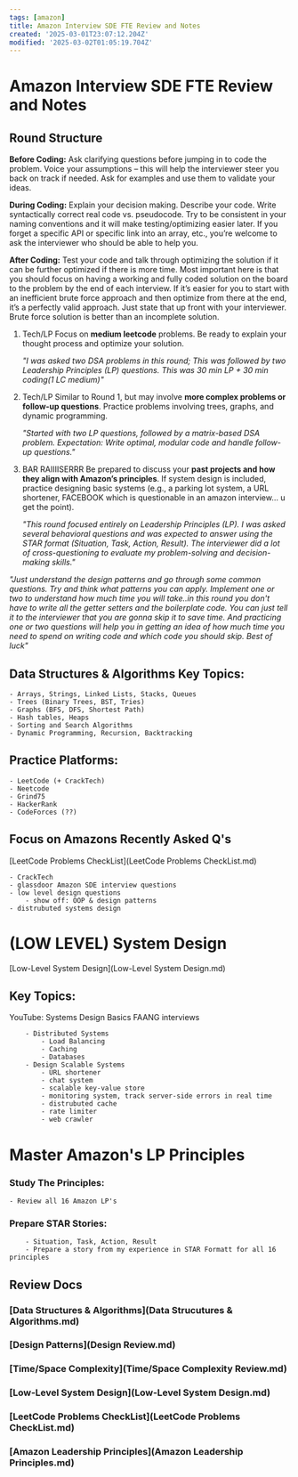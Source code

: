 ```yaml
---
tags: [amazon]
title: Amazon Interview SDE FTE Review and Notes
created: '2025-03-01T23:07:12.204Z'
modified: '2025-03-02T01:05:19.704Z'
---
```


# Amazon Interview SDE FTE Review and Notes
## Round Structure
**Before Coding:** Ask clarifying questions before jumping in to code the problem. Voice your assumptions – this will help the interviewer steer you back on track if needed. Ask for examples and use them to validate your ideas.

**During Coding:** Explain your decision making. Describe your code. Write syntactically correct real code vs. pseudocode. Try to be consistent in your naming conventions and it will make testing/optimizing easier later. If you forget a specific API or specific link into an array, etc., you’re welcome to ask the interviewer who should be able to help you.

**After Coding:** Test your code and talk through optimizing the solution if it can be further optimized if there is more time. Most important here is that you should focus on having a working and fully coded solution on the board to the problem by the end of each interview. If it’s easier for you to start with an inefficient brute force approach and then optimize from there at the end, it’s a perfectly valid approach. Just state that up front with your interviewer. Brute force solution is better than an incomplete solution.

1. Tech/LP
    Focus on **medium leetcode** problems. Be ready to explain your thought process and optimize your solution.

    *"I was asked two DSA problems in this round; This was followed by two Leadership Principles (LP) questions. This was 30 min LP + 30 min coding(1 LC medium)"*

2. Tech/LP
    Similar to Round 1, but may involve **more complex problems or follow-up questions**. Practice problems involving trees, graphs, and dynamic programming.

    *"Started with two LP questions, followed by a matrix-based DSA problem. Expectation: Write optimal, modular code and handle follow-up questions."*

3. BAR RAIIIISERRR
    Be prepared to discuss your **past projects and how they align with Amazon’s principles**. If system design is included, practice designing basic systems (e.g., a parking lot system, a URL shortener, FACEBOOK which is questionable in an amazon interview... u get the point).

    *"This round focused entirely on Leadership Principles (LP). I was asked several behavioral questions and was expected to answer using the STAR format (Situation, Task, Action, Result). The interviewer did a lot of cross-questioning to evaluate my problem-solving and decision-making skills."*


*"Just understand the design patterns and go through some common questions. Try and think what patterns you can apply. Implement one or two to understand how much time you will take..in this round you don't have to write all the getter setters and the boilerplate code. You can just tell it to the interviewer that you are gonna skip it to save time. And practicing one or two questions will help you in getting an idea of how much time you need to spend on writing code and which code you should skip. Best of luck"*

## Data Structures & Algorithms Key Topics:


	- Arrays, Strings, Linked Lists, Stacks, Queues
	- Trees (Binary Trees, BST, Tries)
	- Graphs (BFS, DFS, Shortest Path)
	- Hash tables, Heaps
	- Sorting and Search Algorithms 
	- Dynamic Programming, Recursion, Backtracking

Practice Platforms:
-
	- LeetCode (+ CrackTech)
	- Neetcode
	- Grind75
	- HackerRank
	- CodeForces (??)

 Focus on Amazons Recently Asked Q's
- 
[LeetCode Problems CheckList](LeetCode Problems CheckList.md)

	- CrackTech
	- glassdoor Amazon SDE interview questions
	- low level design questions
		- show off: OOP & design patterns
	- distrubuted systems design


# (LOW LEVEL) System Design
[Low-Level System Design](Low-Level System Design.md)

Key Topics:
-
YouTube: Systems Design Basics FAANG interviews

		- Distributed Systems
			- Load Balancing 
			- Caching 
			- Databases
		- Design Scalable Systems 
			- URL shortener
			- chat system
			- scalable key-value store 
			- monitoring system, track server-side errors in real time
			- distrubuted cache
			- rate limiter
			- web crawler 


# Master Amazon's LP Principles 
 
### Study The Principles:
	- Review all 16 Amazon LP's
### Prepare STAR Stories: 
		- Situation, Task, Action, Result
		- Prepare a story from my experience in STAR Formatt for all 16 principles

## Review Docs
### [Data Structures & Algorithms](Data Strucutures & Algorithms.md)
### [Design Patterns](Design Review.md)
### [Time/Space Complexity](Time/Space Complexity Review.md) 
### [Low-Level System Design](Low-Level System Design.md)
### [LeetCode Problems CheckList](LeetCode Problems CheckList.md)
### [Amazon Leadership Principles](Amazon Leadership Principles.md)



